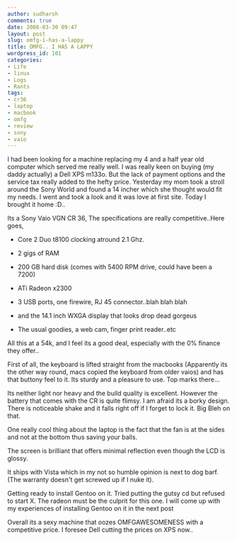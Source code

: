 ```yaml
---
author: sudharsh
comments: true
date: 2008-03-30 09:47
layout: post
slug: omfg-i-has-a-lappy
title: OMFG.. I HAS A LAPPY
wordpress_id: 101
categories:
- Life
- linux
- Logs
- Rants
tags:
- cr36
- laptop
- macbook
- omfg
- review
- sony
- vaio
---
```


I had been looking for a machine replacing my 4 and a half year old computer which served me really well. I was really keen on buying (my daddy actually) a Dell XPS m133o. But the lack of payment options and the service tax really added to the hefty price. Yesterday my mom took a stroll around the Sony World and found a 14 incher which she thought would fit my needs. I went and took a look and it was love at first site. Today I brought it home :D..

Its a Sony Vaio VGN CR 36, The specifications are really competitive..Here goes,



	
  * Core 2 Duo t8100 clocking atround 2.1 Ghz.
	
  * 2 gigs of RAM


	
  * 200 GB hard disk (comes with 5400 RPM drive, could have been a 7200)


	
  * ATi Radeon x2300


	
  * 3 USB ports, one firewire, RJ 45 connector..blah blah blah


	
  * and the 14.1 inch WXGA display that looks drop dead gorgeus


	
  * The usual goodies, a web cam, finger print reader..etc



All this at a 54k, and I feel its a good deal, especially with the 0% finance they offer..

First of all, the keyboard is lifted straight from the macbooks (Apparently its the other way round, macs copied the keyboard from older vaios) and has that buttony feel to it. Its sturdy and a pleasure to use. Top marks there...

Its neither light nor heavy and the build quality is excellent. However the battery that comes with the CR is quite flimsy. I am afraid its a borky design. There is noticeable shake and it falls right off if I forget to lock it. Big Bleh on that.

One really cool thing about the laptop is the fact that the fan is at the sides and not at the bottom thus saving your balls.

The screen is brilliant that offers minimal reflection even though the LCD is glossy.

It ships with Vista which in my not so humble opinion is next to dog barf. (The warranty doesn't get screwed up if I nuke it).

Getting ready to install Gentoo on it. Tried putting the gutsy cd but refused to start X. The radeon must be the culprit for this one. I will come up with my experiences of installing Gentoo on it in the next post

Overall its a sexy machine that oozes OMFGAWESOMENESS with a competitive price. I foresee Dell cutting the prices on XPS now..
